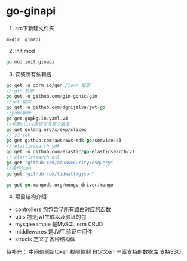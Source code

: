 # go-ginapi

1. src下新建文件夹

```go
mkdir  ginapi
```
2. init mod

```go
go mod init ginapi
```
3. 安装所有依赖包

```go
go get -u gorm.io/gen //orm 框架
// gin 框架
go get -u github.com/gin-gonic/gin
//jwt 框架
go get -u github.com/dgrijalva/jwt-go
//yaml解析
go get gopkg.in/yaml.v3
//判断slice是否包含某个数值
go get golang.org/x/exp/slices
// s3 sdk
go get github.com/aws/aws-sdk-go/service/s3
// elasticsearch sdk
go get -u github.com/elastic/go-elasticsearch/v7
// elasticsearch dsl
go get "github.com/aquasecurity/esquery"
//操作json
go get "github.com/tidwall/gjson"

go get go.mongodb.org/mongo-driver/mongo
```
4. 项目结构介绍
- controllers 包包含了所有路由对应的函数
- utils 包是jwt生成以及验证的包
- mysqlexample 是MySQL orm CRUD
- middlewares 是JWT 验证中间件
- structs 定义了各种结构体

待补充：
中间价刷新token
权限控制
自定义err
丰富支持的数据库
支持SSO
